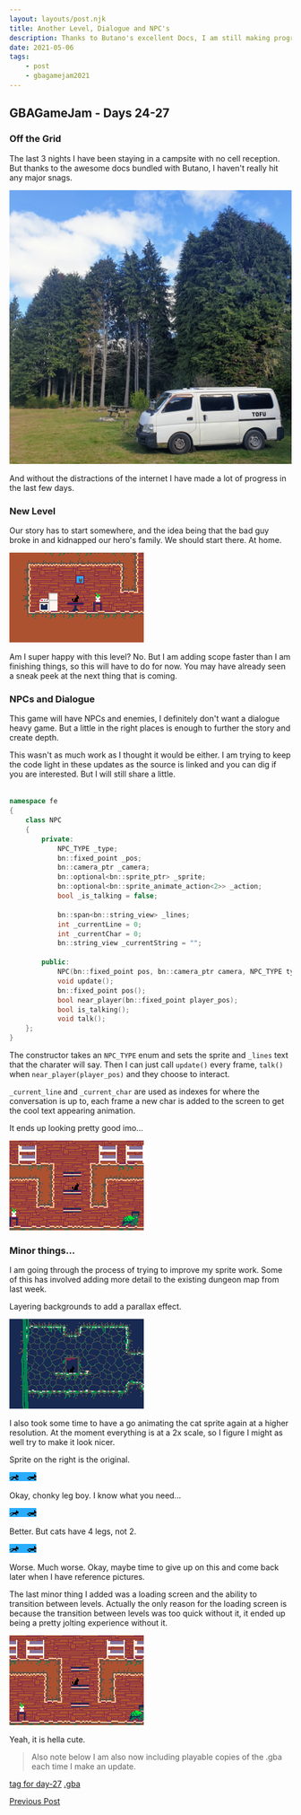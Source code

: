 ```yaml
---
layout: layouts/post.njk
title: Another Level, Dialogue and NPC's
description: Thanks to Butano's excellent Docs, I am still making progress even without internet
date: 2021-05-06
tags:
    - post
    - gbagamejam2021
---
```


>
## GBAGameJam - Days 24-27

### Off the Grid

The last 3 nights I have been staying in a campsite with no cell reception. But thanks to the awesome docs bundled with Butano, I haven't really hit any major snags.

![](/img/tofu_pureora.jpg)

And without the distractions of the internet I have made a lot of progress in the last few days.

### New Level

Our story has to start somewhere, and the idea being that the bad guy broke in and kidnapped our hero's family. We should start there. At home.

![](/img/home.gif)

Am I super happy with this level? No. But I am adding scope faster than I am finishing things, so this will have to do for now. You may have already seen a sneak peek at the next thing that is coming.

### NPCs and Dialogue

This game will have NPCs and enemies, I definitely don't want a dialogue heavy game. But a little in the right places is enough to further the story and create depth.

This wasn't as much work as I thought it would be either. I am trying to keep the code light in these updates as the source is linked and you can dig if you are interested. But I will still share a little.

``` cpp

namespace fe
{
    class NPC
    {
        private:
            NPC_TYPE _type;
            bn::fixed_point _pos;
            bn::camera_ptr _camera;
            bn::optional<bn::sprite_ptr> _sprite;
            bn::optional<bn::sprite_animate_action<2>> _action;
            bool _is_talking = false;

            bn::span<bn::string_view> _lines;
            int _currentLine = 0;
            int _currentChar = 0;
            bn::string_view _currentString = "";

        public:
            NPC(bn::fixed_point pos, bn::camera_ptr camera, NPC_TYPE type);
            void update();
            bn::fixed_point pos();
            bool near_player(bn::fixed_point player_pos);
            bool is_talking();
            void talk();
    };
}
```

The constructor takes an `NPC_TYPE` enum and sets the sprite and `_lines` text that the charater will say. Then I can just call `update()` every frame, `talk()` when `near_player(player_pos)` and they choose to interact.

`_current_line` and `_current_char` are used as indexes for where the conversation is up to, each frame a new char is added to the screen to get the cool text appearing animation.

It ends up looking pretty good imo...

![](/img/npc.gif)

### Minor things...

I am going through the process of trying to improve my sprite work. Some of this has involved adding more detail to the existing dungeon map from last week.

Layering backgrounds to add a parallax effect.

![](/img/dungeon_layers.gif)

I also took some time to have a go animating the cat sprite again at a higher resolution. At the moment everything is at a 2x scale, so I figure I might as well try to make it look nicer.

Sprite on the right is the original.

![](/img/cat-sprite-v2.gif)

Okay, chonky leg boy. I know what you need...

![](/img/cat-sprite-v3.gif)

Better. But cats have 4 legs, not 2.

![](/img/cat-sprite-v4.gif)

Worse. Much worse. Okay, maybe time to give up on this and come back later when I have reference pictures.

The last minor thing I added was a loading screen and the ability to transition between levels. Actually the only reason for the loading screen is because the transition between levels was too quick without it, it ended up being a pretty jolting experience without it.

![](/img/loading.gif)

Yeah, it is hella cute.

> Also note below I am also now including playable copies of the .gba each time I make an update.

[tag for day-27](https://github.com/foopod/gbaGamejam2021/releases/tag/day-27) [.gba](https://github.com/foopod/gbaGamejam2021/releases/download/day-23/feline-day27.gba)


[Previous Post](/post/day-23)